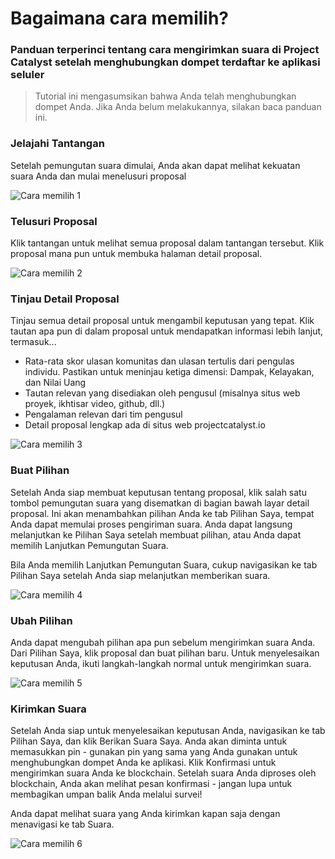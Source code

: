 # **Bagaimana cara memilih?**

### Panduan terperinci tentang cara mengirimkan suara di Project Catalyst setelah menghubungkan dompet terdaftar ke aplikasi seluler

> Tutorial ini mengasumsikan bahwa Anda telah menghubungkan dompet Anda. Jika Anda belum melakukannya, silakan baca panduan ini.

### **Jelajahi Tantangan**

Setelah pemungutan suara dimulai, Anda akan dapat melihat kekuatan suara Anda dan mulai menelusuri proposal

![Cara memilih 1](https://github.com/user-attachments/assets/30e2c90b-9e7f-47ce-90e1-e1f5bba2eae6)

### **Telusuri Proposal**

Klik tantangan untuk melihat semua proposal dalam tantangan tersebut. Klik proposal mana pun untuk membuka halaman detail proposal.

![Cara memilih 2](https://github.com/user-attachments/assets/7ee95dac-843a-49c1-af9e-644cd0916a82)

### **Tinjau Detail Proposal**

Tinjau semua detail proposal untuk mengambil keputusan yang tepat. Klik tautan apa pun di dalam proposal untuk mendapatkan informasi lebih lanjut, termasuk...

- Rata-rata skor ulasan komunitas dan ulasan tertulis dari pengulas individu. Pastikan untuk meninjau ketiga dimensi: Dampak, Kelayakan, dan Nilai Uang
- Tautan relevan yang disediakan oleh pengusul (misalnya situs web proyek, ikhtisar video, github, dll.)
- Pengalaman relevan dari tim pengusul
- Detail proposal lengkap ada di situs web projectcatalyst.io

![Cara memilih 3](https://github.com/user-attachments/assets/44a869b3-289c-4561-9128-57789602082b)

### **Buat Pilihan**

Setelah Anda siap membuat keputusan tentang proposal, klik salah satu tombol pemungutan suara yang disematkan di bagian bawah layar detail proposal. Ini akan menambahkan pilihan Anda ke tab Pilihan Saya, tempat Anda dapat memulai proses pengiriman suara. Anda dapat langsung melanjutkan ke Pilihan Saya setelah membuat pilihan, atau Anda dapat memilih Lanjutkan Pemungutan Suara.

Bila Anda memilih Lanjutkan Pemungutan Suara, cukup navigasikan ke tab Pilihan Saya setelah Anda siap melanjutkan memberikan suara.

![Cara memilih 4](https://github.com/user-attachments/assets/d4eb0779-e14b-4d4f-b16e-b56fce409c43)

### **Ubah Pilihan**

Anda dapat mengubah pilihan apa pun sebelum mengirimkan suara Anda. Dari Pilihan Saya, klik proposal dan buat pilihan baru. Untuk menyelesaikan keputusan Anda, ikuti langkah-langkah normal untuk mengirimkan suara.

![Cara memilih 5](https://github.com/user-attachments/assets/80a61792-5b10-4ca2-b244-316ee61377d9)

### **Kirimkan Suara**

Setelah Anda siap untuk menyelesaikan keputusan Anda, navigasikan ke tab Pilihan Saya, dan klik Berikan Suara Saya. Anda akan diminta untuk memasukkan pin - gunakan pin yang sama yang Anda gunakan untuk menghubungkan dompet Anda ke aplikasi. Klik Konfirmasi untuk mengirimkan suara Anda ke blockchain. Setelah suara Anda diproses oleh blockchain, Anda akan melihat pesan konfirmasi - jangan lupa untuk membagikan umpan balik Anda melalui survei!

Anda dapat melihat suara yang Anda kirimkan kapan saja dengan menavigasi ke tab Suara.

![Cara memilih 6](https://github.com/user-attachments/assets/1e66ab16-dc53-4d71-b3be-c5ba7c7ea134)
